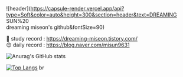 

<!---
PMiseon/PMiseon is a ✨ special ✨ repository because its `README.md` (this file) appears on your GitHub profile.
You can click the Preview link to take a look at your changes.
--->

![header](https://capsule-render.vercel.app/api?type=Soft&color=auto&height=300&section=header&text=DREAMING SUN%20<br>dreaming miseon's github&fontSize=90)

📖 study record : https://dreaming-miseon.tistory.com/ <br>
😊 daily record : https://blog.naver.com/misun9631


![Anurag's GitHub stats](https://github-readme-stats.vercel.app/api?username=PMiseon&show_icons=true&theme=radical)

[![Top Langs](https://github-readme-stats.vercel.app/api/top-langs/?username=PMiseon&langs_count=8)](https://github.com/PMiseon/github-readme-stats)
br
